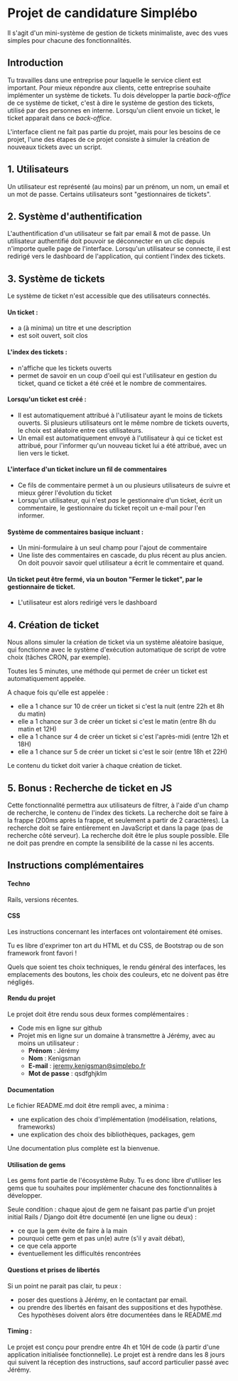 # Projet de candidature Simplébo

Il s'agit d'un mini-système de gestion de tickets minimaliste, avec des vues simples pour chacune des fonctionnalités.

## Introduction

Tu travailles dans une entreprise pour laquelle le service client est important. Pour mieux répondre aux clients, cette entreprise souhaite implémenter un système de tickets.
Tu dois développer la partie *back-office* de ce système de ticket, c'est à dire le système de gestion des tickets, utilisé par des personnes en interne.
Lorsqu'un client envoie un ticket, le ticket apparait dans ce *back-office*.

L'interface client ne fait pas partie du projet, mais pour les besoins de ce projet, l'une des étapes de ce projet consiste à simuler la création de nouveaux tickets avec un script. 


## 1. Utilisateurs

Un utilisateur est représenté (au moins) par un prénom, un nom, un email et un mot de passe. Certains utilisateurs sont "gestionnaires de tickets".

## 2. Système d'authentification

L'authentification d'un utilisateur se fait par email & mot de passe.
Un utilisateur authentifié doit pouvoir se déconnecter en un clic depuis n'importe quelle page de l'interface.
Lorsqu'un utilisateur se connecte, il est redirigé vers le dashboard de l'application, qui contient l'index des tickets.

## 3. Système de tickets

Le système de ticket n'est accessible que des utilisateurs connectés.

#### Un ticket :
- a (à minima) un titre et une description
- est soit ouvert, soit clos

#### L'index des tickets :
- n'affiche que les tickets ouverts
- permet de savoir en un coup d'oeil qui est l'utilisateur en gestion du ticket, quand ce ticket a été créé et le nombre de commentaires.

#### Lorsqu'un ticket est créé :
- Il est automatiquement attribué à l'utilisateur ayant le moins de tickets ouverts. Si plusieurs utilisateurs ont le même nombre de tickets ouverts, le choix est aléatoire entre ces utilisateurs.
- Un email est automatiquement envoyé à l'utilisateur à qui ce ticket est attribué, pour l'informer qu'un nouveau ticket lui a été attribué, avec un lien vers le ticket.

#### L'interface d'un ticket inclure un fil de commentaires
- Ce fils de commentaire permet à un ou plusieurs utilisateurs de suivre et mieux gérer l'évolution du ticket
- Lorsqu'un utilisateur, qui n'est *pas* le gestionnaire d'un ticket, écrit un commentaire, le gestionnaire du ticket reçoit un e-mail pour l'en informer.

#### Système de commentaires basique incluant :
- Un mini-formulaire à un seul champ pour l'ajout de commentaire
- Une liste des commentaires en cascade, du plus récent au plus ancien. On doit pouvoir savoir quel utilisateur a écrit le commentaire et quand.

#### Un ticket peut être fermé, via un bouton "Fermer le ticket", par le gestionnaire de ticket.
- L'utilisateur est alors redirigé vers le dashboard


## 4. Création de ticket

Nous allons simuler la création de ticket via un système aléatoire basique, qui fonctionne avec le système d'exécution automatique de script de votre choix (tâches CRON, par exemple).

Toutes les 5 minutes, une méthode qui permet de créer un ticket est automatiquement appelée.

A chaque fois qu'elle est appelée :
- elle a 1 chance sur 10 de créer un ticket si c'est la nuit (entre 22h et 8h du matin)
- elle a 1 chance sur 3 de créer un ticket si c'est le matin (entre 8h du matin et 12H)
- elle a 1 chance sur 4 de créer un ticket si c'est l'après-midi (entre 12h et 18H)
- elle a 1 chance sur 5 de créer un ticket si c'est le soir (entre 18h et 22H)

Le contenu du ticket doit varier à chaque création de ticket.

## 5. Bonus : Recherche de ticket en JS

Cette fonctionnalité permettra aux utilisateurs de filtrer, à l'aide d'un champ de recherche, le contenu de l'index des tickets.
La recherche doit se faire à la frappe (200ms après la frappe, et seulement a partir de 2 caractères).
La recherche doit se faire entièrement en JavaScript et dans la page (pas de recherche côté serveur).
La recherche doit être le plus souple possible. Elle ne doit pas prendre en compte la sensibilité de la casse ni les accents.

## Instructions complémentaires

#### Techno
Rails, versions récentes.

#### CSS
Les instructions concernant les interfaces ont volontairement été omises.

Tu es libre d'exprimer ton art du HTML et du CSS, de Bootstrap ou de son framework front favori !

Quels que soient tes choix techniques, le rendu général des interfaces, les emplacements des boutons, les choix des couleurs, etc ne doivent pas être négligés.


#### Rendu du projet

Le projet doit être rendu sous deux formes complémentaires :

- Code mis en ligne sur github
- Projet mis en ligne sur un domaine à transmettre à Jérémy, avec au moins un utilisateur :
  - **Prénom** : Jérémy
  - **Nom** : Kenigsman
  - **E-mail** : jeremy.kenigsman@simplebo.fr
  - **Mot de passe** : qsdfghjklm


#### Documentation
Le fichier README.md doit être rempli avec, a minima :
- une explication des choix d'implémentation (modélisation, relations, frameworks)
- une explication des choix des bibliothèques, packages, gem

Une documentation plus complète est la bienvenue.


#### Utilisation de gems

Les gems font partie de l'écosystème Ruby. Tu es donc libre d'utiliser les gems que tu souhaites pour implémenter chacune des fonctionnalités à développer.

Seule condition : chaque ajout de gem ne faisant pas partie d'un projet initial Rails / Django doit être documenté (en une ligne ou deux) :
- ce que la gem évite de faire à la main
- pourquoi cette gem et pas un(e) autre (s'il y avait débat),
- ce que cela apporte
- éventuellement les difficultés rencontrées


#### Questions et prises de libertés

Si un point ne parait pas clair, tu peux :
- poser des questions à Jérémy, en le contactant par email.
- ou prendre des libertés en faisant des suppositions et des hypothèse. Ces hypothèses doivent alors être documentées dans le README.md

#### Timing :
Le projet est conçu pour prendre entre 4h et 10H de code (à partir d'une application initialisée fonctionnelle). Le projet est à rendre dans les 8 jours qui suivent la réception des instructions, sauf accord particulier passé avec Jérémy.
